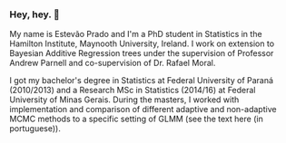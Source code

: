 ### Hey, hey. 👋

My name is Estevão Prado and I'm a PhD student in Statistics in the Hamilton Institute, Maynooth University, Ireland. I work on extension to Bayesian Additive Regression trees under the supervision of Professor Andrew Parnell and co-supervision of Dr. Rafael Moral.

I got my bachelor's degree in Statistics at Federal University of Paraná (2010/2013) and a Research MSc in Statistics (2014/16) at Federal University of Minas Gerais. During the masters, I worked with implementation and comparison of different adaptive and non-adaptive MCMC methods to a specific setting of GLMM (see the text here (in portuguese)).

<!--
My main research interests lie in computational statistics and statistical modeling through GLMMs, estimation equations, and bayesian and likelihood-based methods. Besides the theoretical background, I love to analyze data and make pretty and useful visualizations.


**ebprado/ebprado** is a ✨ _special_ ✨ repository because its `README.md` (this file) appears on your GitHub profile.

Here are some ideas to get you started:

- 🔭 I’m currently working on ...
- 🌱 I’m currently learning ...
- 👯 I’m looking to collaborate on ...
- 🤔 I’m looking for help with ...
- 💬 Ask me about ...
- 📫 How to reach me: ...
- ⚡ Fun fact: ...
-->
